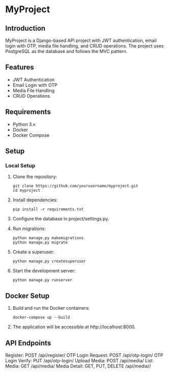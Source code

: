 # MyProject

## Introduction

MyProject is a Django-based API project with JWT authentication, email login with OTP, media file handling, and CRUD operations. The project uses PostgreSQL as the database and follows the MVC pattern.

## Features

- JWT Authentication
- Email Login with OTP
- Media File Handling
- CRUD Operations

## Requirements

- Python 3.x
- Docker
- Docker Compose

## Setup

### Local Setup

1. Clone the repository:
   ```
   git clone https://github.com/yourusername/myproject.git
   cd myproject
   ```

2. Install dependencies:
    ```
   pip install -r requirements.txt
   ```

3. Configure the database in project/settings.py.

4. Run migrations:
    ```
    python manage.py makemigrations
    python manage.py migrate
    ```

5. Create a superuser:
    ```
    python manage.py createsuperuser
    ```

6. Start the development server:
   ```
   python manage.py runserver
   ```

## Docker Setup

1. Build and run the Docker containers:
    ```
    docker-compose up --build
    ```
2. The application will be accessible at http://localhost:8000.


## API Endpoints

Register: POST /api/register/
OTP Login Request: POST /api/otp-login/
OTP Login Verify: PUT /api/otp-login/
Upload Media: POST /api/media/
List Media: GET /api/media/
Media Detail: GET, PUT, DELETE /api/media/<id>/